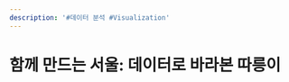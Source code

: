 ```yaml
---
description: '#데이터 분석 #Visualization'
---
```


# 함께 만드는 서울: 데이터로 바라본 따릉이

<figure><img src="../../../.gitbook/assets/데이터로 바라본 따릉이_페이지_01.jpg" alt=""><figcaption></figcaption></figure>

<figure><img src="../../../.gitbook/assets/데이터로 바라본 따릉이_페이지_02.jpg" alt=""><figcaption></figcaption></figure>

<figure><img src="../../../.gitbook/assets/데이터로 바라본 따릉이_페이지_03.jpg" alt=""><figcaption></figcaption></figure>

<figure><img src="../../../.gitbook/assets/데이터로 바라본 따릉이_페이지_04.jpg" alt=""><figcaption></figcaption></figure>

<figure><img src="../../../.gitbook/assets/데이터로 바라본 따릉이_페이지_05.jpg" alt=""><figcaption></figcaption></figure>

<figure><img src="../../../.gitbook/assets/데이터로 바라본 따릉이_페이지_06.jpg" alt=""><figcaption></figcaption></figure>

<figure><img src="../../../.gitbook/assets/데이터로 바라본 따릉이_페이지_07.jpg" alt=""><figcaption></figcaption></figure>

<figure><img src="../../../.gitbook/assets/데이터로 바라본 따릉이_페이지_08.jpg" alt=""><figcaption></figcaption></figure>

<figure><img src="../../../.gitbook/assets/데이터로 바라본 따릉이_페이지_09.jpg" alt=""><figcaption></figcaption></figure>

<figure><img src="../../../.gitbook/assets/데이터로 바라본 따릉이_페이지_10.jpg" alt=""><figcaption></figcaption></figure>

<figure><img src="../../../.gitbook/assets/데이터로 바라본 따릉이_페이지_11.jpg" alt=""><figcaption></figcaption></figure>

<figure><img src="../../../.gitbook/assets/데이터로 바라본 따릉이_페이지_12.jpg" alt=""><figcaption></figcaption></figure>

<figure><img src="../../../.gitbook/assets/데이터로 바라본 따릉이_페이지_13.jpg" alt=""><figcaption></figcaption></figure>

<figure><img src="../../../.gitbook/assets/데이터로 바라본 따릉이_페이지_14.jpg" alt=""><figcaption></figcaption></figure>

<figure><img src="../../../.gitbook/assets/데이터로 바라본 따릉이_페이지_15.jpg" alt=""><figcaption></figcaption></figure>

<figure><img src="../../../.gitbook/assets/데이터로 바라본 따릉이_페이지_16.jpg" alt=""><figcaption></figcaption></figure>

<figure><img src="../../../.gitbook/assets/데이터로 바라본 따릉이_페이지_17.jpg" alt=""><figcaption></figcaption></figure>

<figure><img src="../../../.gitbook/assets/데이터로 바라본 따릉이_페이지_18.jpg" alt=""><figcaption></figcaption></figure>

<figure><img src="../../../.gitbook/assets/데이터로 바라본 따릉이_페이지_19.jpg" alt=""><figcaption></figcaption></figure>

<figure><img src="../../../.gitbook/assets/데이터로 바라본 따릉이_페이지_20.jpg" alt=""><figcaption></figcaption></figure>

<figure><img src="../../../.gitbook/assets/데이터로 바라본 따릉이_페이지_21.jpg" alt=""><figcaption></figcaption></figure>

<figure><img src="../../../.gitbook/assets/데이터로 바라본 따릉이_페이지_22.jpg" alt=""><figcaption></figcaption></figure>

<figure><img src="../../../.gitbook/assets/데이터로 바라본 따릉이_페이지_23.jpg" alt=""><figcaption></figcaption></figure>

<figure><img src="../../../.gitbook/assets/데이터로 바라본 따릉이_페이지_24.jpg" alt=""><figcaption></figcaption></figure>

<figure><img src="../../../.gitbook/assets/데이터로 바라본 따릉이_페이지_25.jpg" alt=""><figcaption></figcaption></figure>

<figure><img src="../../../.gitbook/assets/데이터로 바라본 따릉이_페이지_26.jpg" alt=""><figcaption></figcaption></figure>

<figure><img src="../../../.gitbook/assets/데이터로 바라본 따릉이_페이지_27.jpg" alt=""><figcaption></figcaption></figure>

<figure><img src="../../../.gitbook/assets/데이터로 바라본 따릉이_페이지_28.jpg" alt=""><figcaption></figcaption></figure>

<figure><img src="../../../.gitbook/assets/데이터로 바라본 따릉이_페이지_29.jpg" alt=""><figcaption></figcaption></figure>

<figure><img src="../../../.gitbook/assets/데이터로 바라본 따릉이_페이지_30.jpg" alt=""><figcaption></figcaption></figure>

<figure><img src="../../../.gitbook/assets/데이터로 바라본 따릉이_페이지_31.jpg" alt=""><figcaption></figcaption></figure>

<figure><img src="../../../.gitbook/assets/데이터로 바라본 따릉이_페이지_32.jpg" alt=""><figcaption></figcaption></figure>

<figure><img src="../../../.gitbook/assets/데이터로 바라본 따릉이_페이지_33.jpg" alt=""><figcaption></figcaption></figure>

<figure><img src="../../../.gitbook/assets/데이터로 바라본 따릉이_페이지_34.jpg" alt=""><figcaption></figcaption></figure>

<figure><img src="../../../.gitbook/assets/데이터로 바라본 따릉이_페이지_35.jpg" alt=""><figcaption></figcaption></figure>

<figure><img src="../../../.gitbook/assets/데이터로 바라본 따릉이_페이지_36.jpg" alt=""><figcaption></figcaption></figure>

<figure><img src="../../../.gitbook/assets/데이터로 바라본 따릉이_페이지_37.jpg" alt=""><figcaption></figcaption></figure>
